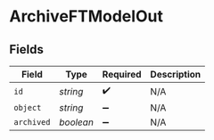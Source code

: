 # ArchiveFTModelOut


## Fields

| Field              | Type               | Required           | Description        |
| ------------------ | ------------------ | ------------------ | ------------------ |
| `id`               | *string*           | :heavy_check_mark: | N/A                |
| `object`           | *string*           | :heavy_minus_sign: | N/A                |
| `archived`         | *boolean*          | :heavy_minus_sign: | N/A                |